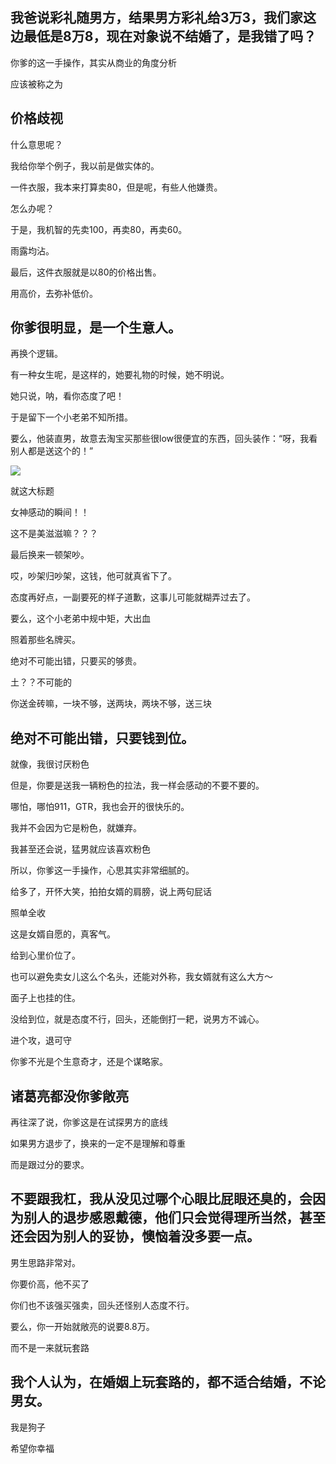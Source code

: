 ## 我爸说彩礼随男方，结果男方彩礼给3万3，我们家这边最低是8万8，现在对象说不结婚了，是我错了吗？

你爹的这一手操作，其实从商业的角度分析

应该被称之为

价格歧视
----

什么意思呢？

我给你举个例子，我以前是做实体的。

一件衣服，我本来打算卖80，但是呢，有些人他嫌贵。

怎么办呢？

于是，我机智的先卖100，再卖80，再卖60。

雨露均沾。

最后，这件衣服就是以80的价格出售。

用高价，去弥补低价。

你爹很明显，是一个生意人。
-------------

再换个逻辑。

有一种女生呢，是这样的，她要礼物的时候，她不明说。

她只说，呐，看你态度了吧！

于是留下一个小老弟不知所措。

要么，他装直男，故意去淘宝买那些很low很便宜的东西，回头装作：“呀，我看别人都是送这个的！”

![](https://pic1.zhimg.com/v2-e29b98834a84514a21757cbaf7a40485_r.jpg?source=1940ef5c)

就这大标题

女神感动的瞬间！！

这不是美滋滋嘛？？？

最后换来一顿架吵。

哎，吵架归吵架，这钱，他可就真省下了。

态度再好点，一副要死的样子道歉，这事儿可能就糊弄过去了。

要么，这个小老弟中规中矩，大出血

照着那些名牌买。

绝对不可能出错，只要买的够贵。

土？？不可能的

你送金砖嘛，一块不够，送两块，两块不够，送三块

绝对不可能出错，只要钱到位。
--------------

就像，我很讨厌粉色

但是，你要是送我一辆粉色的拉法，我一样会感动的不要不要的。

哪怕，哪怕911，GTR，我也会开的很快乐的。

我并不会因为它是粉色，就嫌弃。

我甚至还会说，猛男就应该喜欢粉色

所以，你爹这一手操作，心思其实非常细腻的。

给多了，开怀大笑，拍拍女婿的肩膀，说上两句屁话

照单全收

这是女婿自愿的，真客气。

给到心里价位了。

也可以避免卖女儿这么个名头，还能对外称，我女婿就有这么大方～

面子上也挂的住。

没给到位，就是态度不行，回头，还能倒打一耙，说男方不诚心。

进个攻，退可守

你爹不光是个生意奇才，还是个谋略家。

诸葛亮都没你爹敞亮
---------

再往深了说，你爹这是在试探男方的底线

如果男方退步了，换来的一定不是理解和尊重

而是跟过分的要求。

不要跟我杠，我从没见过哪个心眼比屁眼还臭的，会因为别人的退步感恩戴德，他们只会觉得理所当然，甚至还会因为别人的妥协，懊恼着没多要一点。
-------------------------------------------------------------------

男生思路非常对。

你要价高，他不买了

你们也不该强买强卖，回头还怪别人态度不行。

要么，你一开始就敞亮的说要8.8万。

而不是一来就玩套路

我个人认为，在婚姻上玩套路的，都不适合结婚，不论男女。
---------------------------

我是狗子

希望你幸福